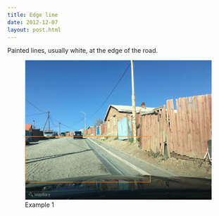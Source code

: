```yaml
---
title: Edge line
date: 2012-12-07
layout: post.html
---
```


Painted lines, usually white, at the edge of the road.
<div class="gallery">
    <figure >
        <a class="modal-btn"><img src="/assets/graphics/images/edge_1.png"></a>
        <figcaption> Example 1</figcaption>
    </figure> 
</div>